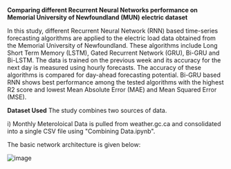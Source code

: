 **Comparing different Recurrent Neural Networks performance on Memorial University of Newfoundland (MUN) electric dataset** 

In this study, different Recurrent Neural Network (RNN) based time-series forecasting algorithms are applied to the electric load data obtained from the Memorial University of Newfoundland. These algorithms include Long Short Term Memory (LSTM), Gated Recurrent Network (GRU), Bi-GRU and Bi-LSTM. The data is trained on the previous week and its accuracy for the next day is measured using hourly forecasts. The accuracy of these algorithms is compared for day-ahead forecasting potential. Bi-GRU based RNN shows best performance among the tested algorithms with the highest R2 score and lowest Mean Absolute Error (MAE) and Mean Squared Error (MSE). 

**Dataset Used**
The study combines two sources of data. 

i) Monthly Meteroloical Data is pulled from weather.gc.ca and consolidated into a single CSV file using "Combining Data.ipynb".



The basic network architecture is given below: 

![image](https://github.com/user-attachments/assets/253044cb-77d0-453f-9338-b1b53255618b)
